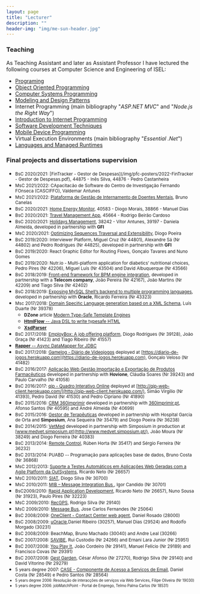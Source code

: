 ```yaml
---
layout: page
title: "Lecturer"
description: ""
header-img: "img/me-sun-header.jpg"
---
```


### Teaching

As Teaching Assistant and later as Assistant Professor I have lectured the following courses at Computer Science and Engineering of ISEL:

* [Programing](https://cc.isel.pt/academia/leic-en/pg-en/)
* [Object Oriented Programming](https://www.isel.pt/en/leirt/programming-iii)
* [Computer Systems Programming](https://cc.isel.pt/academia/leic-en/psc-en/)
* [Modeling and Design Patterns](https://www.isel.pt/en/leirt/modeling-and-design-patterns)
* Internet Programming (main bibliography "_ASP.NET MVC_" and "_Node.js the Right Way_")
* [Introduction to Internet Programming](https://cc.isel.pt/academia/leic-en/ipw-en/)
* [Software Development Techniques](https://cc.isel.pt/academia/leic-en/tds-en/)
* [Mobile Device Programming](https://cc.isel.pt/academia/leic-en/pdm-en/)
* Virtual Execution Environments (main bibliography "_Essential .Net_")
* [Languages and Managed Runtimes](https://cc.isel.pt/academia/leic-en/lae-en/)


### <a name="projects">Final projects and dissertations supervision</a>

* <small>BsC 2020/2021: [FinTracker - Gestor de Despesas](/img/pfc-posters/2022-FinTracker - Gestor de Despesas.pdf), 44875 - Inês Silva, 44876 - Pedro Castanheira</small>
* <small>MsC 2021/2022: CApacitacão de Software do Centro de Investigação Fernando FOnseca (CASCIFFO), Valdemar Antunes</small>
* <small>MsC 2021/2022: [Plataforma de Gestão de Internamento de Doentes Mentais](https://www.slideshare.net/gamboacarvalho/plataforma-de-gesto-de-internamento-de-doentes-mentais), Bruno Canelas</small>
* <small>BsC 2020/2021: [Home Energy Monitor](/img/pfc-posters/2021-Home-Energy-Monitor.pdf), 40583 - Diogo Morais, 38866 - Manuel Dias</small>
* <small>BsC 2020/2021: [Travel Management App](/img/pfc-posters/2021-Travel-Management-App.pdf), 45664 - Rodrigo Beirão Cardoso</small>
* <small>BsC 2020/2021: [Holidays Management](/img/pfc-posters/2021-holiday-management.pdf), 38242 - Vítor Antunes, 39197 - Daniela Almeida, developed in partnership with **GFI**</small>
* <small>MsC 2020/2021: [Optimizing Sequences Traversal and Extensibility](https://www.slideshare.net/gamboacarvalho/optimizing-sequences-traversal-and-extensibility), Diogo Poeira</small>
* <small>BsC 2019/2020: Interviewer Platform, Miguel Cruz (Nr 44801), Alexandre Sá (Nr 44802) and Pedro Rodrigues (Nr 44825), developed in partnership with **GFI**</small>
* <small>BsC 2019/2020: React Graphic Editor for Routing Flows, Gonçalo Tavares and Nuno Gomes</small>
* <small>BsC 2019/2020: Nutr.io - Multi-platform application for diabetics’ nutritional choices, Pedro Pires (Nr 42206), Miguel Luís (Nr 43504) and David Albuquerque (Nr 43566)</small>
* <small>BsC 2018/2019: [Front-end framework for BPM engine integration](/img/pfc-posters/2019-frontend-bpm.pdf), developed in partnership with a **Telecom company**, João Pereira (Nr 42167), João Martins (Nr 42209) and Tiago Silva (Nr 42402)</small>
* <small>BsC 2018/2019: [Exposing MySQL Shell’s backend to multiple programming languages](/img/pfc-posters/2019-MySql-Shell-poster.pdf), developed in partnership with **Oracle**, Ricardo Ferreira (Nr 43323)</small>
* <small>Msc 2017/2018: [Domain Speciﬁc Language generation based on a XML Schema](https://www.slideshare.net/LuisDuarte105/domain-specific-language-generation-based-on-a-xml-schema), Luís Duarte (Nr 39378)</small>
  * <small>**DZone** article [Modern Type-Safe Template Engines ](https://dzone.com/articles/modern-type-safe-template-engines)</small>
  * <small>[**HtmlFlow** -- Java DSL to write typesafe HTML](https://github.com/xmlet/HtmlFlow)</small>
  * <small>[**XsdParser**](https://github.com/xmlet/XsdParser)</small>
* <small>BsC 2017/2018: [EmployBox: A job offering platform](/img/pfc-posters/2018-EmployeeBox.pdf), Diogo Rodrigues (Nr 39128), João Graça (Nr 41423) and Tiago Ribeiro  (Nr 41557)</small>
* <small>[**Rapper** -- Async DataMapper for JDBC](https://github.com/jayield/rapper)</small>
* <small>BsC 2017/2018: [Gamelog - Diário de Videojogos](/img/pfc-posters/2018-GameLog.pdf) deployed at [https://diario-de-jogos.herokuapp.com](https://diario-de-jogos.herokuapp.com), Gonçalo Veloso (Nr 41482)</small>
* <small>BsC 2016/2017: [Aplicação Web Gestão Importação e Exportação de Produtos Farmacêuticos](/img/pfc-posters/2017-impfarm.pdf) developed in partnership with **Hovione**, Cláudia Soares (Nr 39243) and Paulo Carvalho (Nr 41058)</small>
* <small>BsC 2016/2017: [qip - Quadro Interativo Online](/img/pfc-posters/2017-qip.pdf) deployed at [http://qip-web-client.herokuapp.com/](http://qip-web-client.herokuapp.com/), Simão Virgílio (Nr 41393), Pedro David (Nr 41530) and Pedro Cipriano (Nr 41890)</small>
* <small>BsC 2015/2016: [CRM 360imprimir](/img/pfc-posters/2016-crm360.pdf) developed in partnership with [360imprimir.pt](https://www.360imprimir.pt/), Afonso Santos (Nr 40595) and André Almeida (Nr 40699)</small>
* <small>BsC 2015/2016: [Gestor de Terapêuticas](/img/pfc-posters/2016-tapgest.pdf) developed in partnership with Hospital Garcia de Orta and **Simposium**, Ana Sequeira (Nr 35479) and Diogo Poeira (Nr 36238)</small>
* <small>BsC 2014/2015: [VetMed](/img/pfc-posters/2015-medvet.pdf) developed in partnership with Simposium in production at [www.medvet.simposium.pt](http://www.medvet.simposium.pt/), João Moura (Nr 38249) and Diogo Ferreira (Nr 40383)</small>
* <small>BsC 2013/2014: [Remote Control](/img/pfc-posters/2014-remote-control.pdf), Rúben Horta (Nr 35417) and Sérgio Ferreira (Nr 36232)</small>
* <small>BsC 2013/2014: PUABD -- Programação para aplicações base de dados,  Bruno Costa (Nr 36868)</small>
* <small>MsC 2012/2013: [Suporte a Testes Automáticos em Aplicações Web Geradas com a Agile Platform da OutSystems](/img/pfc-posters/2013-auto-tests.pdf),  Ricardo Neto (Nr 26657)</small>
* <small>MsC 2010/2011: [SIAT](/img/pfc-posters/2011-siat.pdf), Diogo Silva (Nr 30700)</small>
* <small>MsC 2010/2011: [MIB – Message Integration Bus ](/img/pfc-posters/2011-mib.pdf), Igor Candido (Nr 30701)</small>
* <small>BsC2009/2010: [Rapid Application Development](/img/pfc-posters/2010-rad.pdf), Ricardo Neto (Nr 26657), Nuno Sousa (Nr 31923), Paulo Pires (Nr 32223)</small>
* <small>MsC 2009/2010: [RecGPS](/img/pfc-posters/2010-Rec-Gps.pdf),  Rodrigo Silva (Nr 29140)</small>
* <small>MsC 2009/2010: [Message Bus](/img/pfc-posters/2009-msg-bus.pdf),  Jose Carlos Fernandes (Nr 25064)</small>
* <small>BsC 2008/2009: [OneClient - Contact Center web agent](/img/pfc-posters/2009-oneclient.pdf), Daniel Rosado (28000)</small>
* <small>BsC 2008/2009: [uOracle](/img/pfc-posters/2009-uOracle.JPG),Daniel Ribeiro (30257), Manuel Dias (29524) and Rodolfo Morgado (30231)</small>
* <small>BsC 2008/2009: BeachMap, Bruno Machado (30040) and Andre Leal (30266)</small>
* <small>BsC 2007/2008: [SAVIBE](/img/pfc-posters/2008-savibe.pdf), Rui Custodio (Nr 24266) and Ernani Lara Junior (Nr 25951)</small>
* <small>BsC 2007/2008: [You Play It](/img/pfc-posters/2008-youplayit.pdf), João Cordeiro (Nr 29141), Manuel Felício (Nr 29189) and Francisco Covas (Nr 29391)</small>
* <small>BsC 2007/2008: [Gest Garden](/img/pfc-posters/2008-gest-garden.pdf), César Afonso (Nr 27270), Rodrigo Silva (Nr 29140) and David Vitorino (Nr 29279)</small>
* <small>5 years degree 2007: [CASE - Componente de Acesso a Serviços de Email](/img/pfc-posters/2007-case.pdf), Daniel Costa (Nr 28549)  e Pedro Santos (Nr 28564)
* <small>5 years degree 2006: Resolução de interacções de serviços via Web Services, Filipe Oliveira (Nr 19030)</small>
* <small>5 years degree 2006: jobMatchPoint - Portal de Emprego, Telmo Palma Carlos (Nr 18531)</small>